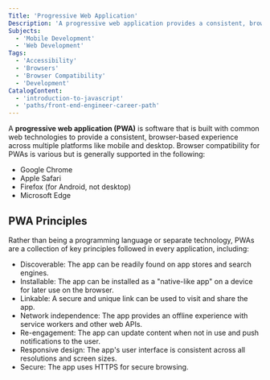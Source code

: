 ```yaml
---
Title: 'Progressive Web Application'
Description: 'A progressive web application provides a consistent, browser-based experience across multiple platforms like mobile and desktop.'
Subjects:
  - 'Mobile Development'
  - 'Web Development'
Tags:
  - 'Accessibility'
  - 'Browsers'
  - 'Browser Compatibility'
  - 'Development'
CatalogContent:
  - 'introduction-to-javascript'
  - 'paths/front-end-engineer-career-path'
---
```


<link rel="canonical" href="https://www.codecademy.com/resources/blog/what-is-a-progressive-web-application/" />

A **progressive web application (PWA)** is software that is built with common web technologies to provide a consistent, browser-based experience across multiple platforms like mobile and desktop. Browser compatibility for PWAs is various but is generally supported in the following:

- Google Chrome
- Apple Safari
- Firefox (for Android, not desktop)
- Microsoft Edge

## PWA Principles

Rather than being a programming language or separate technology, PWAs are a collection of key principles followed in every application, including:

- Discoverable: The app can be readily found on app stores and search engines.
- Installable: The app can be installed as a "native-like app" on a device for later use on the browser.
- Linkable: A secure and unique link can be used to visit and share the app.
- Network independence: The app provides an offline experience with service workers and other web APIs.
- Re-engagement: The app can update content when not in use and push notifications to the user.
- Responsive design: The app's user interface is consistent across all resolutions and screen sizes.
- Secure: The app uses HTTPS for secure browsing.
